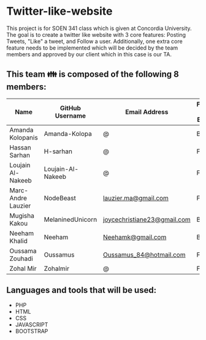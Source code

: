 # Twitter-like-website
This project is for SOEN 341 class which is given at Concordia University. The goal is to create a twitter like website with 3 core features: Posting Tweets, "Like" a tweet, and Follow a user. Additionally, one extra core feature needs to be implemented which will be decided by the team members and approved by our client which in this case is our TA.

## This team :family: is composed of the following 8 members:

Name | GitHub Username | Email Address | Frontend / Backend
------------ | ------------- | ------------- | -------------
Amanda Kolopanis | Amanda-Kolopa | @ | Backend
Hassan Sarhan | H-sarhan | @ | Frontend
Loujain Al-Nakeeb | Loujain-Al-Nakeeb | @ | Frontend
Marc-Andre Lauzier | NodeBeast | lauzier.ma@gmail.com |Frontend
Mugisha Kakou | MelaninedUnicorn | joycechristiane23@gmail.com | Backend
Neeham Khalid | Neeham | Neehamk@gmail.com | Backend
Oussama Zouhadi | Oussamus | Oussamus_84@hotmail.com | Frontend
Zohal Mir | Zohalmir | @ | Frontend

## Languages and tools that will be used:
* PHP
* HTML
* CSS
* JAVASCRIPT
* BOOTSTRAP
